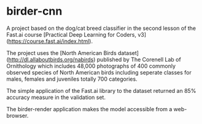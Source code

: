# birder-cnn

A project based on the dog/cat breed classifier in the second lesson of the Fast.ai course [Practical Deep Learning for Coders, v3] (https://course.fast.ai/index.html).

The project uses the [North American Birds dataset] (http://dl.allaboutbirds.org/nabirds)  published by The Corenell Lab of Ornithology which includes 48,000 photographs of 400 commonly observed species of North American birds including seperate classes for males, females and juveniles totally 700 categories.

The simple application of the Fast.ai library to the dataset returned an 85% accuracy measure in the validation set.

The birder-render application makes the model accessible from a web-browser.

